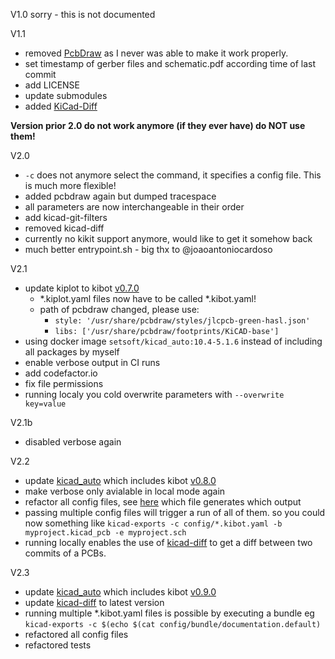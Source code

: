 V1.0
sorry - this is not documented

V1.1
- removed [PcbDraw](https://github.com/yaqwsx/PcbDraw) as I never was able to make it work properly. 
- set timestamp of gerber files and schematic.pdf according time of last commit
- add LICENSE
- update submodules
- added [KiCad-Diff](https://github.com/Gasman2014/KiCad-Diff)

**Version prior 2.0 do not work anymore (if they ever have) do NOT use them!**

V2.0
- `-c` does not anymore select the command, it specifies a config file. This is much more flexible!
- added pcbdraw again but dumped tracespace
- all parameters are now interchangeable in their order
- add kicad-git-filters
- removed kicad-diff
- currently no kikit support anymore, would like to get it somehow back
- much better entrypoint.sh - big thx to @joaoantoniocardoso

V2.1
- update kiplot to kibot [v0.7.0](https://github.com/INTI-CMNB/KiBot/releases/tag/v0.7.0)
  - *.kiplot.yaml files now have to be called *.kibot.yaml!
  - path of pcbdraw changed, please use:
      - `style: '/usr/share/pcbdraw/styles/jlcpcb-green-hasl.json'`
      - `libs: ['/usr/share/pcbdraw/footprints/KiCAD-base']`
- using docker image `setsoft/kicad_auto:10.4-5.1.6` instead of including all packages by myself
- enable verbose output in CI runs
- add codefactor.io
- fix file permissions
- running localy you cold overwrite parameters with `--overwrite key=value`

V2.1b
- disabled verbose again

V2.2
- update [kicad_auto](https://github.com/INTI-CMNB/kicad_auto) which includes kibot [v0.8.0](https://github.com/INTI-CMNB/KiBot/releases/tag/v0.8.0)
- make verbose only avialable in local mode again
- refactor all config files, see [here](config) which file generates which output
- passing multiple config files will trigger a run of all of them. so you could now something like  `kicad-exports -c config/*.kibot.yaml -b myproject.kicad_pcb -e myproject.sch`
- running locally enables the use of [kicad-diff](https://github.com/Gasman2014/KiCad-Diff) to get a diff between two commits of a PCBs.

V2.3
- update [kicad_auto](https://github.com/INTI-CMNB/kicad_auto) which includes kibot [v0.9.0](https://github.com/INTI-CMNB/KiBot/releases/tag/v0.9.0)
- update [kicad-diff](https://github.com/Gasman2014/KiCad-Diff) to latest version
- running multiple *.kibot.yaml files is possible by executing a bundle eg `kicad-exports -c $(echo $(cat config/bundle/documentation.default)`
- refactored all config files
- refactored tests
